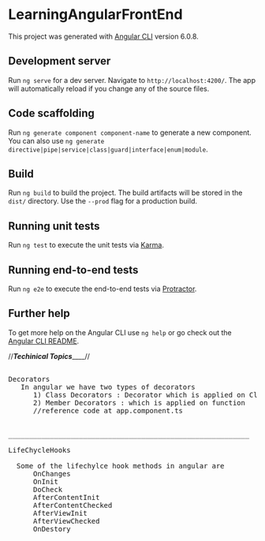 # LearningAngularFrontEnd

This project was generated with [Angular CLI](https://github.com/angular/angular-cli) version 6.0.8.

## Development server

Run `ng serve` for a dev server. Navigate to `http://localhost:4200/`. The app will automatically reload if you change any of the source files.

## Code scaffolding

Run `ng generate component component-name` to generate a new component. You can also use `ng generate directive|pipe|service|class|guard|interface|enum|module`.

## Build

Run `ng build` to build the project. The build artifacts will be stored in the `dist/` directory. Use the `--prod` flag for a production build.

## Running unit tests

Run `ng test` to execute the unit tests via [Karma](https://karma-runner.github.io).

## Running end-to-end tests

Run `ng e2e` to execute the end-to-end tests via [Protractor](http://www.protractortest.org/).

## Further help

To get more help on the Angular CLI use `ng help` or go check out the [Angular CLI README](https://github.com/angular/angular-cli/blob/master/README.md).




//___________________Techinical Topics_______________________//
<pre>

Decorators
   In angular we have two types of decorators 
      1) Class Decorators : Decorator which is applied on Class is the Class Decorator
      2) Member Decorators : which is applied on function 
      //reference code at app.component.ts


__________________________________________________________

LifeChycleHooks

  Some of the lifechylce hook methods in angular are
      OnChanges
      OnInit
      DoCheck
      AfterContentInit
      AfterContentChecked
      AfterViewInit
      AfterViewChecked
      OnDestory
      
</pre>